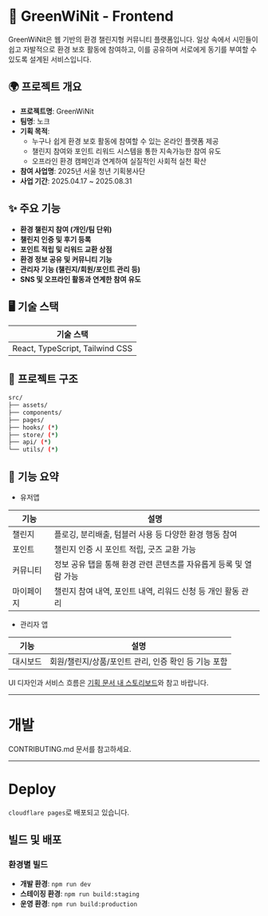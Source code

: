 # 🌿 GreenWiNit - Frontend

GreenWiNit은 웹 기반의 환경 챌린지형 커뮤니티 플랫폼입니다. 일상 속에서 시민들이 쉽고 자발적으로 환경 보호 활동에 참여하고, 이를 공유하며 서로에게 동기를 부여할 수 있도록 설계된 서비스입니다.

## 🌍 프로젝트 개요

- **프로젝트명**: GreenWiNit
- **팀명**: 노크
- **기획 목적**:
  - 누구나 쉽게 환경 보호 활동에 참여할 수 있는 온라인 플랫폼 제공
  - 챌린지 참여와 포인트 리워드 시스템을 통한 지속가능한 참여 유도
  - 오프라인 환경 캠페인과 연계하여 실질적인 사회적 실천 확산
- **참여 사업명**: 2025년 서울 청년 기획봉사단
- **사업 기간**: 2025.04.17 ~ 2025.08.31

## ✨ 주요 기능

- **환경 챌린지 참여 (개인/팀 단위)**
- **챌린지 인증 및 후기 등록**
- **포인트 적립 및 리워드 교환 상점**
- **환경 정보 공유 및 커뮤니티 기능**
- **관리자 기능 (챌린지/회원/포인트 관리 등)**
- **SNS 및 오프라인 활동과 연계한 참여 유도**

## 🖥️ 기술 스택

| 기술 스택                       |
| ------------------------------- |
| React, TypeScript, Tailwind CSS |

## 📁 프로젝트 구조

```bash
src/
├── assets/
├── components/
├── pages/
├── hooks/ (*)
├── store/ (*)
├── api/ (*)
└── utils/ (*)
```

## 🏁 기능 요약

- 유저앱

| 기능       | 설명                                                              |
| ---------- | ----------------------------------------------------------------- |
| 챌린지     | 플로깅, 분리배출, 텀블러 사용 등 다양한 환경 행동 참여            |
| 포인트     | 챌린지 인증 시 포인트 적립, 굿즈 교환 가능                        |
| 커뮤니티   | 정보 공유 탭을 통해 환경 관련 콘텐츠를 자유롭게 등록 및 열람 가능 |
| 마이페이지 | 챌린지 참여 내역, 포인트 내역, 리워드 신청 등 개인 활동 관리      |

- 관리자 앱

| 기능     | 설명                                                 |
| -------- | ---------------------------------------------------- |
| 대시보드 | 회원/챌린지/상품/포인트 관리, 인증 확인 등 기능 포함 |

UI 디자인과 서비스 흐름은 [기획 문서 내 스토리보드](https://drive.google.com/drive/folders/1ckVrO9g0TXSAOO1PLG8CZ7DQKOHHny4E?usp=drive_link)와 참고 바랍니다.

---

# 개발

CONTRIBUTING.md 문서를 참고하세요.

---

# Deploy

`cloudflare pages`로 배포되고 있습니다.

## 빌드 및 배포

### 환경별 빌드

- **개발 환경**: `npm run dev`
- **스테이징 환경**: `npm run build:staging`
- **운영 환경**: `npm run build:production`
